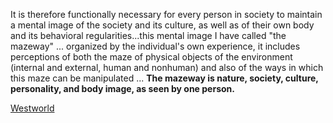 It is therefore functionally necessary for every person in society to maintain a mental image of the society and its culture, as well as of their own body and its behavioral regularities...this mental image I have called "the mazeway" ... organized by the individual's own experience, it includes perceptions of both the maze of physical objects of the environment (internal and external, human and nonhuman) and also of the ways in which this maze can be manipulated ... **The mazeway is nature, society, culture, personality, and body image, as seen by one person.**


[Westworld](../../../Media/List/Westworld.md)